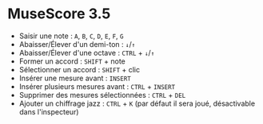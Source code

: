 # MuseScore 3.5

- Saisir une note : `A`, `B`, `C`, `D`, `E`, `F`, `G`
- Abaisser/Élever d'un demi-ton : `↓`/`↑`
- Abaisser/Élever d'une octave : `CTRL` + `↓`/`↑`
- Former un accord : `SHIFT` + note
- Sélectionner un accord : `SHIFT` + clic
- Insérer une mesure avant : `INSERT`
- Insérer plusieurs mesures avant : `CTRL` + `INSERT`
- Supprimer des mesures sélectionnées : `CTRL` + `DEL`
- Ajouter un chiffrage jazz : `CTRL` + `K` (par défaut il sera joué, désactivable dans l'inspecteur)